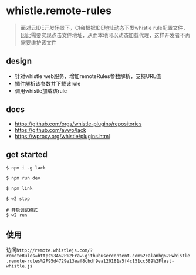 # whistle.remote-rules
> 面对云IDE开发场景下，CI会根据IDE地址动态下发whistle rule配置文件，因此需要实现点击文件地址，从而本地可以动态加载代理，这样开发者不再需要维护该文件

## design
- 针对whistle web服务，增加remoteRules参数解析，支持URL值
- 插件解析该参数并下载该rule
- 调用whistle加载该rule

## docs
- https://github.com/orgs/whistle-plugins/repositories
- https://github.com/avwo/lack
- https://wproxy.org/whistle/plugins.html

## get started

```
$ npm i -g lack

$ npm run dev

$ npm link

$ w2 stop

# 开启调试模式
$ w2 run

```

## 使用
访问`http://remote.whistlejs.com/?remoteRules=https%3A%2F%2Fraw.githubusercontent.com%2Falanhg%2Fwhistle.remote-rules%2F95d4729e13eaf8cbdf9ea120181a5f4c151cc589%2Ftest-whistle.js`
